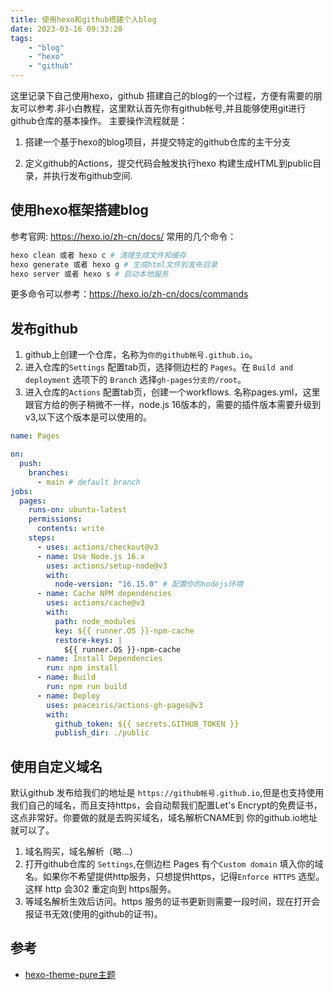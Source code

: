 ```yaml
---
title: 使用hexo和github搭建个人blog
date: 2023-03-16 09:33:20
tags: 
    - "blog"
    - "hexo"
    - "github"  
---
```


这里记录下自己使用hexo，github 搭建自己的blog的一个过程，方便有需要的朋友可以参考.非小白教程，这里默认首先你有github帐号,并且能够使用git进行github仓库的基本操作。
主要操作流程就是：

1. 搭建一个基于hexo的blog项目，并提交特定的github仓库的主干分支

2. 定义github的Actions，提交代码会触发执行hexo 构建生成HTML到public目录，并执行发布github空间.

## 使用hexo框架搭建blog

参考官网: https://hexo.io/zh-cn/docs/
常用的几个命令：

```bash
hexo clean 或者 hexo c # 清理生成文件和缓存
hexo generate 或者 hexo g # 生成html文件到发布目录
hexo server 或者 hexo s # 启动本地服务
```

更多命令可以参考：https://hexo.io/zh-cn/docs/commands

## 发布github

1. github上创建一个仓库，名称为`你的github帐号.github.io`。
2. 进入仓库的`Settings` 配置tab页，选择侧边栏的 `Pages`。在 `Build and deployment` 选项下的 `Branch` 选择`gh-pages分支的/root`。
3. 进入仓库的`Actions` 配置tab页，创建一个workflows.
名称pages.yml，这里跟官方给的例子稍微不一样，node.js 16版本的，需要的插件版本需要升级到v3,以下这个版本是可以使用的。

```yml
name: Pages

on:
  push:
    branches:
      - main # default branch
jobs:
  pages:
    runs-on: ubuntu-latest
    permissions:
      contents: write
    steps:
      - uses: actions/checkout@v3
      - name: Use Node.js 16.x
        uses: actions/setup-node@v3
        with:
          node-version: "16.15.0" # 配置你的nodejs环境
      - name: Cache NPM dependencies
        uses: actions/cache@v3
        with:
          path: node_modules
          key: ${{ runner.OS }}-npm-cache
          restore-keys: |
            ${{ runner.OS }}-npm-cache
      - name: Install Dependencies
        run: npm install
      - name: Build
        run: npm run build
      - name: Deploy
        uses: peaceiris/actions-gh-pages@v3
        with:
          github_token: ${{ secrets.GITHUB_TOKEN }}
          publish_dir: ./public
```

## 使用自定义域名

默认github 发布给我们的地址是 `https://github帐号.github.io`,但是也支持使用我们自己的域名，而且支持https，会自动帮我们配置Let's Encrypt的免费证书，这点非常好。你要做的就是去购买域名，域名解析CNAME到 你的github.io地址就可以了。

1. 域名购买，域名解析（略...）
2. 打开github仓库的 `Settings`,在侧边栏 Pages 有个`Custom domain` 填入你的域名。如果你不希望提供http服务，只想提供https，记得`Enforce HTTPS` 选型。这样 http 会302 重定向到 https服务。
3. 等域名解析生效后访问。https 服务的证书更新则需要一段时间，现在打开会报证书无效(使用的github的证书)。

## 参考

- [hexo-theme-pure主题](https://github.com/cofess/hexo-theme-pure)
